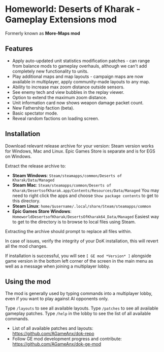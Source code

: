 # Homeworld: Deserts of Kharak - **Gameplay Extensions mod**

Formerly known as **More-Maps mod**

## Features
- Apply auto-updated unit statistics modification patches - can range from balance mods to gameplay overhauls, although we can't add completely new functionality to units.
- Play additional maps and map layouts - campaign maps are now available in multiplayer, apply community-made layouts to any map.
- Ability to increase max zoom distance outside sensors.
- See enemy tech and view bubbles in the replay viewer.
- Option to extend the maximum zoom distance.
- Unit information card now shows weapon damage packet count.
- New Fathership faction (beta).
- Basic spectator mode.
- Reveal random factions on loading screen.

## Installation

Download relevant release archive for your version: Steam version works for Windows, Mac and Linux. Epic Games Store is separate and is for EGS on Windows.

Extract the release archive to:

- **Steam Windows**: `Steam/steamapps/common/Deserts of Kharak/Data/Managed`
- **Steam Mac**: `Steam/steamapps/common/Deserts of Kharak/DesertsofKharak.app/Contents/Resources/Data/Managed`
You may need to right click the apps and choose `Show package contents` to get to this directory.
- **Steam Linux**: `home/$username/.local/share/Steam/steamapps/common`
- **Epic Games Store Windows**: `HomeworldDesertsofKharak/DesertsOfKharak64_Data/Managed`
Easiest way to get to the directory is to browse to local files using Steam.

Extracting the archive should prompt to replace all files within.

In case of issues, verify the integrity of your DoK installation, this will revert all the mod changes.

If installation is successful, you will see `[ GE mod *Version* ]` alongside game version in the bottom left corner of the screen in the main menu as well as a message when joining a multiplayer lobby.

## Using the mod
The mod is generally used by typing commands into a multiplayer lobby, even if you want to play against AI opponents only.

Type `/layouts` to see all available layouts.
Type `/patches` to see all available gameplay patches.
Type `/help` in the lobby to see the list of all available commands.

- List of all available patches and layouts: https://github.com/AGameAnx/dok-repo
- Follow GE mod development progress and contribute: https://github.com/AGameAnx/dok-ge-mod
